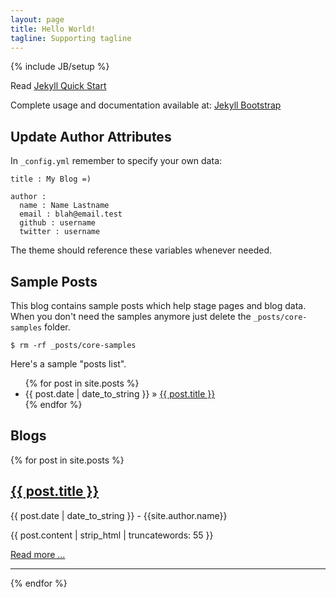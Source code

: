```yaml
---
layout: page
title: Hello World!
tagline: Supporting tagline
---
```

{% include JB/setup %}

Read [Jekyll Quick Start](http://jekyllbootstrap.com/usage/jekyll-quick-start.html)

Complete usage and documentation available at: [Jekyll Bootstrap](http://jekyllbootstrap.com)

## Update Author Attributes

In `_config.yml` remember to specify your own data:
    
    title : My Blog =)
    
    author :
      name : Name Lastname
      email : blah@email.test
      github : username
      twitter : username

The theme should reference these variables whenever needed.
    
## Sample Posts

This blog contains sample posts which help stage pages and blog data.
When you don't need the samples anymore just delete the `_posts/core-samples` folder.

    $ rm -rf _posts/core-samples

Here's a sample "posts list".

<ul class="posts">
  {% for post in site.posts %}
    <li><span>{{ post.date | date_to_string }}</span> &raquo; <a href="{{ BASE_PATH }}{{ post.url }}">{{ post.title }}</a></li>
  {% endfor %}
</ul>

## Blogs

{% for post in site.posts %}
  <div class="hero-unit">
    <p>
    	<h2>
    		<a href="{{ post.url }}">{{ post.title }}</a></h2>
    		{{ post.date | date_to_string }} - {{site.author.name}}</p>
    		<p>{{ post.content | strip_html | truncatewords: 55 }}</p>
    		<p><a href="{{ post.url }}">Read more ...</a></p>
    		<hr/>
  </div>
{% endfor %}

